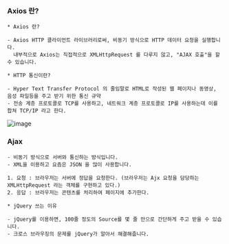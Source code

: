 ### Axios 란?

```
* Axios 란?

- Axios HTTP 클라이언트 라이브러리로써, 비동기 방식으로 HTTP 데이터 요청을 실행합니다.
  내부적으로 Axios는 직접적으로 XMLHttpRequest 를 다루지 않고, "AJAX 호출"을 할 수 있습니다.
  
* HTTP 통신이란?

- Hyper Text Transfer Protocol 의 줄임말로 HTML로 작성된 웹 페이지나 동영상, 음성 파일등을 주고 받기 위한 통신 규약
- 전송 계층 프로토콜로 TCP를 사용하고, 네트워크 계층 프로토콜로 IP를 사용하는데 이를 합쳐 TCP/IP 라고 한다.

```

![image](https://user-images.githubusercontent.com/43161245/94632321-2f680c80-0305-11eb-8aef-3a7c758264ef.png)


### Ajax

```
- 비동기 방식으로 서버와 통신하는 방식입니다.
- XML을 이용하고 요즘은 JSON 을 많이 사용합니다.

1. 요청 : 브라우저는 서버에 정답을 요청한다. (브라우저는 Ajx 요청을 담당하는 XMLHttpRequest 라는 객체를 구현하고 있다.)
2. 응답 : 브라우저는 콘텐츠를 처리하여 페이지에 추가한다.

* jQuery 쓰는 이유

- jQuery를 이용하면, 100줄 정도의 Source를 몇 줄 만으로 간단하게 주고 받을 수 있습니다.
- 크로스 브라우징의 문제를 jQuery가 알아서 해결해줍니다.
```
